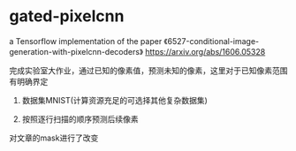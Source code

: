 # gated-pixelcnn
a Tensorflow implementation of the paper 《6527-conditional-image-generation-with-pixelcnn-decoders》
https://arxiv.org/abs/1606.05328


完成实验室大作业，通过已知的像素值，预测未知的像素，这里对于已知像素范围有明确界定

1. 数据集MNIST(计算资源充足的可选择其他复杂数据集)

2. 按照逐行扫描的顺序预测后续像素


对文章的mask进行了改变
